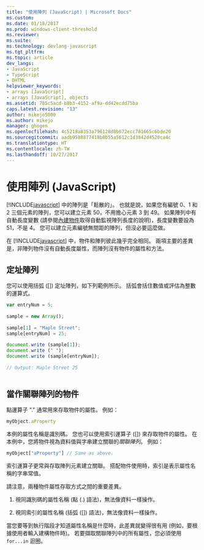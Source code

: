 ```yaml
---
title: "使用陣列 (JavaScript) | Microsoft Docs"
ms.custom: 
ms.date: 01/18/2017
ms.prod: windows-client-threshold
ms.reviewer: 
ms.suite: 
ms.technology: devlang-javascript
ms.tgt_pltfrm: 
ms.topic: article
dev_langs:
- JavaScript
- TypeScript
- DHTML
helpviewer_keywords:
- arrays [JavaScript]
- arrays [JavaScript], objects
ms.assetid: 785c5acd-b8b3-4152-af9a-dd42ecdd75ba
caps.latest.revision: "13"
author: mikejo5000
ms.author: mikejo
manager: ghogen
ms.openlocfilehash: 4c5218a8353a796128d8b672ecc781665c6bde20
ms.sourcegitcommit: aadb9588877418b8b55a5612c1d3842d4520ca4c
ms.translationtype: HT
ms.contentlocale: zh-TW
ms.lasthandoff: 10/27/2017
---
```

# <a name="using-arrays-javascript"></a>使用陣列 (JavaScript)
[!INCLUDE[javascript](../../javascript/includes/javascript-md.md)] 中的陣列是「鬆散的」。 也就是說，如果您有編號 0、1 和 2 三個元素的陣列，您可以建立元素 50，不用擔心元素 3 到 49。 如果陣列中有自動長度變數 (請參閱[內建物件](../../javascript/intrinsic-objects-javascript.md)取得自動監視陣列長度的說明)，長度變數要設為 51，不是 4。 您可以建立元素編號無間距的陣列，但沒必要這麼做。  
  
 在 [!INCLUDE[javascript](../../javascript/includes/javascript-md.md)] 中，物件和陣列彼此幾乎完全相同。 兩項主要的差異是，非陣列物件沒有自動長度屬性，而陣列沒有物件的屬性和方法。  
  
## <a name="addressing-arrays"></a>定址陣列  
 您可以使用括弧 ([]) 定址陣列，如下列範例所示。 括弧會括住數值或評估為整數的運算式。  
  
```JavaScript  
var entryNum = 5;  
  
sample = new Array();  
  
sample[1] = "Maple Street";  
sample[entryNum] = 25;  
  
document.write (sample[1]);  
document.write (" ");  
document.write (sample[entryNum]);  
  
// Output: Maple Street 25  
  
```  
  
## <a name="objects-as-associative-arrays"></a>當作關聯陣列的物件  
 點運算子 "." 通常用來存取物件的屬性。 例如：  
  
```JavaScript  
myObject.aProperty  
```  
  
 本例的屬性名稱是識別碼。 您也可以使用索引運算子 ([]) 來存取物件的屬性。 在本例中，您將物件視為資料值與字串建立關聯的*關聯陣列*。 例如：  
  
```JavaScript  
myObject["aProperty"] // Same as above.  
```  
  
 索引運算子更常與存取陣列元素建立關聯。 搭配物件使用時，索引是表示屬性名稱的字串常值。  
  
 請注意，兩種物件屬性存取方式之間的重要差異。  
  
1.  視同識別碼的屬性名稱 (點 (.) 語法)，無法像資料一樣操作。  
  
2.  視同索引的屬性名稱 (括弧 ([]) 語法)，無法像資料一樣操作。  
  
 當您要等到執行階段才知道屬性名稱是什麼時，此差異就變得很有用 (例如，要根據使用者輸入建構物件時)。 若要擷取關聯陣列中的所有屬性，您必須使用 `for...in` 迴圈。
